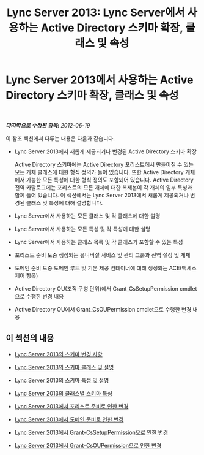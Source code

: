﻿---
title: 'Lync Server 2013: Lync Server에서 사용하는 Active Directory 스키마 확장, 클래스 및 속성'
TOCTitle: Lync Server 2013에서 사용하는 Active Directory 스키마 확장, 클래스 및 속성
ms:assetid: 579bfa5a-9443-46dd-9a8e-07d00ba2824d
ms:mtpsurl: https://technet.microsoft.com/ko-kr/library/Gg398379(v=OCS.15)
ms:contentKeyID: 49303694
ms.date: 08/24/2015
mtps_version: v=OCS.15
ms.translationtype: HT
---

# Lync Server 2013에서 사용하는 Active Directory 스키마 확장, 클래스 및 속성

 

_**마지막으로 수정된 항목:** 2012-06-19_

이 참조 섹션에서 다루는 내용은 다음과 같습니다.

  - Lync Server 2013에서 새롭게 제공되거나 변경된 Active Directory 스키마 확장
    
    Active Directory 스키마에는 Active Directory 포리스트에서 만들어질 수 있는 모든 개체 클래스에 대한 형식 정의가 들어 있습니다. 또한 Active Directory 개체에서 가능한 모든 특성에 대한 형식 정의도 포함되어 있습니다. Active Directory 전역 카탈로그에는 포리스트의 모든 개체에 대한 복제본이 각 개체의 일부 특성과 함께 들어 있습니다. 이 섹션에서는 Lync Server 2013에서 새롭게 제공되거나 변경된 클래스 및 특성에 대해 설명합니다.

  - Lync Server에서 사용하는 모든 클래스 및 각 클래스에 대한 설명

  - Lync Server에서 사용하는 모든 특성 및 각 특성에 대한 설명

  - Lync Server에서 사용하는 클래스 목록 및 각 클래스가 포함할 수 있는 특성

  - 포리스트 준비 도중 생성되는 유니버설 서비스 및 관리 그룹과 전역 설정 및 개체

  - 도메인 준비 도중 도메인 루트 및 기본 제공 컨테이너에 대해 생성되는 ACE(액세스 제어 항목)

  - Active Directory OU(조직 구성 단위)에서 Grant\_CsSetupPermission cmdlet으로 수행한 변경 내용

  - Active Directory OU에서 Grant\_CsOUPermission cmdlet으로 수행한 변경 내용

## 이 섹션의 내용

  - [Lync Server 2013의 스키마 변경 사항](lync-server-2013-schema-changes-in-lync-server-2013.md)

  - [Lync Server 2013의 스키마 클래스 및 설명](lync-server-2013-schema-classes-and-descriptions.md)

  - [Lync Server 2013의 스키마 특성 및 설명](lync-server-2013-schema-attributes-and-descriptions.md)

  - [Lync Server 2013의 클래스별 스키마 특성](lync-server-2013-schema-attributes-by-class.md)

  - [Lync Server 2013에서 포리스트 준비로 인한 변경](lync-server-2013-changes-made-by-forest-preparation.md)

  - [Lync Server 2013에서 도메인 준비로 인한 변경](lync-server-2013-changes-made-by-domain-preparation.md)

  - [Lync Server 2013에서 Grant-CsSetupPermission으로 인한 변경](lync-server-2013-changes-made-by-https://docs.microsoft.com/en-us/powershell/module/skype/Grant-CsSetupPermission)

  - [Lync Server 2013에서 Grant-CsOUPermission으로 인한 변경](lync-server-2013-changes-made-by-https://docs.microsoft.com/en-us/powershell/module/skype/Grant-CsOUPermission)

